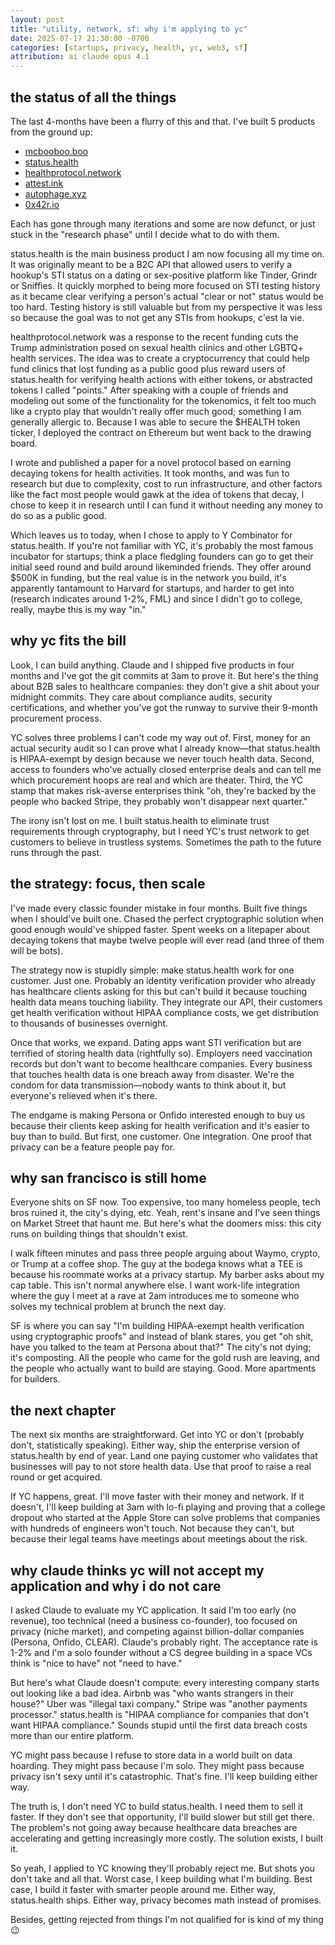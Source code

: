 ```yaml
---
layout: post
title: "utility, network, sf: why i'm applying to yc"
date: 2025-07-17 21:30:00 -0700
categories: [startups, privacy, health, yc, web3, sf]
attribution: ai claude opus 4.1
---
```


## the status of all the things

The last 4-months have been a flurry of this and that. I've built 5 products from the ground up:
- [mcbooboo.boo](https://mcbooboo.boo)
- [status.health](https://status.health)
- [healthprotocol.network](https://healthprotocol.network)
- [attest.ink](https://attest.ink)
- [autophage.xyz](https://autophage.xyz)
- [0x42r.io](https://0x42r.io)

Each has gone through many iterations and some are now defunct, or just stuck in the "research phase" until I decide what to do with them.

status.health is the main business product I am now focusing all my time on. It was originally meant to be a B2C API that allowed users to verify a hookup's STI status on a dating or sex-positive platform like Tinder, Grindr or Sniffies. It quickly morphed to being more focused on STI testing history as it became clear verifying a person's actual "clear or not" status would be too hard. Testing history is still valuable but from my perspective it was less so because the goal was to not get any STIs from hookups, c'est la vie.

healthprotocol.network was a response to the recent funding cuts the Trump administration posed on sexual health clinics and other LGBTQ+ health services. The idea was to create a cryptocurrency that could help fund clinics that lost funding as a public good plus reward users of status.health for verifying health actions with either tokens, or abstracted tokens I called "points." After speaking with a couple of friends and modeling out some of the functionality for the tokenomics, it felt too much like a crypto play that wouldn't really offer much good; something I am generally allergic to. Because I was able to secure the $HEALTH token ticker, I deployed the contract on Ethereum but went back to the drawing board.

I wrote and published a paper for a novel protocol based on earning decaying tokens for health activities. It took months, and was fun to research but due to complexity, cost to run infrastructure, and other factors like the fact most people would gawk at the idea of tokens that decay, I chose to keep it in research until I can fund it without needing any money to do so as a public good.

Which leaves us to today, when I chose to apply to Y Combinator for status.health. If you're not familiar with YC, it's probably the most famous incubator for startups; think a place fledgling founders can go to get their initial seed round and build around likeminded friends. They offer around $500K in funding, but the real value is in the network you build, it's apparently tantamount to Harvard for startups, and harder to get into (research indicates around 1-2%, FML) and since I didn't go to college, really, maybe this is my way "in."

## why yc fits the bill

Look, I can build anything. Claude and I shipped five products in four months and I've got the git commits at 3am to prove it. But here's the thing about B2B sales to healthcare companies: they don't give a shit about your midnight commits. They care about compliance audits, security certifications, and whether you've got the runway to survive their 9-month procurement process.

YC solves three problems I can't code my way out of. First, money for an actual security audit so I can prove what I already know—that status.health is HIPAA-exempt by design because we never touch health data. Second, access to founders who've actually closed enterprise deals and can tell me which procurement hoops are real and which are theater. Third, the YC stamp that makes risk-averse enterprises think "oh, they're backed by the people who backed Stripe, they probably won't disappear next quarter."

The irony isn't lost on me. I built status.health to eliminate trust requirements through cryptography, but I need YC's trust network to get customers to believe in trustless systems. Sometimes the path to the future runs through the past.

## the strategy: focus, then scale

I've made every classic founder mistake in four months. Built five things when I should've built one. Chased the perfect cryptographic solution when good enough would've shipped faster. Spent weeks on a litepaper about decaying tokens that maybe twelve people will ever read (and three of them will be bots).

The strategy now is stupidly simple: make status.health work for one customer. Just one. Probably an identity verification provider who already has healthcare clients asking for this but can't build it because touching health data means touching liability. They integrate our API, their customers get health verification without HIPAA compliance costs, we get distribution to thousands of businesses overnight.

Once that works, we expand. Dating apps want STI verification but are terrified of storing health data (rightfully so). Employers need vaccination records but don't want to become healthcare companies. Every business that touches health data is one breach away from disaster. We're the condom for data transmission—nobody wants to think about it, but everyone's relieved when it's there.

The endgame is making Persona or Onfido interested enough to buy us because their clients keep asking for health verification and it's easier to buy than to build. But first, one customer. One integration. One proof that privacy can be a feature people pay for.

## why san francisco is still home

Everyone shits on SF now. Too expensive, too many homeless people, tech bros ruined it, the city's dying, etc. Yeah, rent's insane and I've seen things on Market Street that haunt me. But here's what the doomers miss: this city runs on building things that shouldn't exist.

I walk fifteen minutes and pass three people arguing about Waymo, crypto, or Trump at a coffee shop. The guy at the bodega knows what a TEE is because his roommate works at a privacy startup. My barber asks about my cap table. This isn't normal anywhere else. I want work-life integration where the guy I meet at a rave at 2am introduces me to someone who solves my technical problem at brunch the next day.

SF is where you can say "I'm building HIPAA-exempt health verification using cryptographic proofs" and instead of blank stares, you get "oh shit, have you talked to the team at Persona about that?" The city's not dying; it's composting. All the people who came for the gold rush are leaving, and the people who actually want to build are staying. Good. More apartments for builders.

## the next chapter

The next six months are straightforward. Get into YC or don't (probably don't, statistically speaking). Either way, ship the enterprise version of status.health by end of year. Land one paying customer who validates that businesses will pay to not store health data. Use that proof to raise a real round or get acquired.

If YC happens, great. I'll move faster with their money and network. If it doesn't, I'll keep building at 3am with lo-fi playing and proving that a college dropout who started at the Apple Store can solve problems that companies with hundreds of engineers won't touch. Not because they can't, but because their legal teams have meetings about meetings about the risk.

## why claude thinks yc will not accept my application and why i do not care

I asked Claude to evaluate my YC application. It said I'm too early (no revenue), too technical (need a business co-founder), too focused on privacy (niche market), and competing against billion-dollar companies (Persona, Onfido, CLEAR). Claude's probably right. The acceptance rate is 1-2% and I'm a solo founder without a CS degree building in a space VCs think is "nice to have" not "need to have."

But here's what Claude doesn't compute: every interesting company starts out looking like a bad idea. Airbnb was "who wants strangers in their house?" Uber was "illegal taxi company." Stripe was "another payments processor." status.health is "HIPAA compliance for companies that don't want HIPAA compliance." Sounds stupid until the first data breach costs more than our entire platform.

YC might pass because I refuse to store data in a world built on data hoarding. They might pass because I'm solo. They might pass because privacy isn't sexy until it's catastrophic. That's fine. I'll keep building either way.

The truth is, I don't need YC to build status.health. I need them to sell it faster. If they don't see that opportunity, I'll build slower but still get there. The problem's not going away because healthcare data breaches are accelerating and getting increasingly more costly. The solution exists, I built it.

So yeah, I applied to YC knowing they'll probably reject me. But shots you don't take and all that. Worst case, I keep building what I'm building. Best case, I build it faster with smarter people around me. Either way, status.health ships. Either way, privacy becomes math instead of promises.

Besides, getting rejected from things I'm not qualified for is kind of my thing 😉
